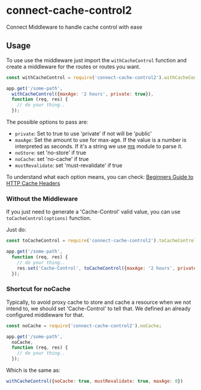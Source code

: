 # connect-cache-control2

Connect Middleware to handle cache control with ease

## Usage

To use use the middleware just import the `withCacheControl` function and create a middleware for the routes or routes you want.

```javascript
const withCacheControl = require('connect-cache-control2').withCacheControl;

app.get('/some-path',
  withCacheControl({maxAge: '2 hours', private: true}),
  function (req, res) {
    // do your thing..
  });
```

The possible options to pass are:

 * `private`: Set to true to use 'private' if not will be 'public'
 * `maxAge`: Set the amount to use for max-age. If the value is a number is interpreted as seconds. If it's a
    string we use [ms](https://www.npmjs.com/package/ms) module to parse it.
 * `noStore`: set 'no-store' if true
 * `noCache`: set 'no-cache' if true
 * `mustRevalidate`: set 'must-revalidate' if true

To understand what each option means, you can check: [Beginners Guide to HTTP Cache Headers](http://www.mobify.com/blog/beginners-guide-to-http-cache-headers/)

### Without the Middleware

If you just need to generate a 'Cache-Control' valid value, you can use `toCacheControl(options)` function.

Just do:

```javascript
const toCacheControl = require('connect-cache-control2').toCacheControl;

app.get('/some-path',
  function (req, res) {
    // do your thing..
    res.set('Cache-Control', toCacheControl({maxAge: '2 hours', private: true}));
  });
```

### Shortcut for noCache

Typically, to avoid proxy cache to store and cache a resource when we not intend to, we should set
'Cache-Control' to tell that. We defined an already configured middleware for that.

```javascript
const noCache = require('connect-cache-control2').noCache;

app.get('/some-path',
  noCache,
  function (req, res) {
    // do your thing..
  });
```

Which is the same as:

```javascript
withCacheControl({noCache: true, mustRevalidate: true, maxAge: 0})
```
